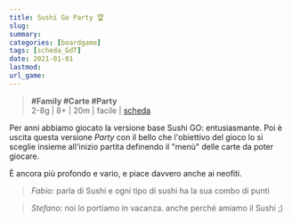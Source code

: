 ```yaml
---
title: Sushi Go Party 🏆
slug: 
summary: 
categories: [boardgame]
tags: [scheda_GdT]
date: 2021-01-01
lastmod: 
url_game: 
---
```

> **#Family #Carte #Party**    
> 2-8g | 8+ | 20m | facile | [scheda](https://www.boardgamegeek.com/boardgame/192291/sushi-go-party)  

Per anni abbiamo giocato la versione base Sushi GO: entusiasmante.
Poi è uscita questa versione *Party* con il bello che l'obiettivo del gioco lo si sceglie insieme all'inizio partita definendo il "menù" delle carte da poter giocare.

È ancora più profondo e vario, e piace davvero anche ai neofiti. 

> *Fabio:*
> parla di Sushi e ogni tipo di sushi ha la sua combo di punti

> *Stefano:*
> noi lo portiamo in vacanza. anche perché amiamo il Sushi ;)


